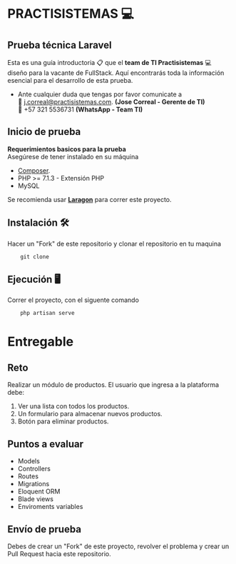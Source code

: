 # PRACTISISTEMAS 💻
## Prueba técnica Laravel

Esta es una guía introductoria 📋 que el **team de TI Practisistemas** 💻 diseño para la vacante de FullStack. Aquí encontrarás toda la información esencial para el desarrollo de esta prueba.


- Ante cualquier duda que tengas por favor comunicate a \
📧 j.correal@practisistemas.com. **(Jose Correal - Gerente de TI)** \
📱 +57 321 5536731 **(WhatsApp - Team TI)**


## Inicio de prueba

**Requerimientos basicos para la prueba** \
Asegúrese de tener instalado en su máquina 
- [Composer](https://getcomposer.org/).
- PHP >= 7.1.3 - Extensión PHP
- MySQL

Se recomienda usar [**Laragon**](https://laragon.org/download/) para correr este proyecto. 

## Instalación 🛠
Hacer un "Fork" de este repositorio y clonar el repositorio en tu maquina
```shell
    git clone
```
## Ejecución 🖥
Correr el proyecto, con el siguente comando
```shell
    php artisan serve
```
# Entregable

## Reto

Realizar un módulo de productos. El usuario que ingresa a la plataforma debe:

1. Ver una lista con todos los productos.
2. Un formulario para almacenar nuevos productos.
3. Botón para eliminar productos.

## Puntos a evaluar

- Models
- Controllers
- Routes
- Migrations
- Eloquent ORM
- Blade views
- Enviroments variables

## Envío de prueba

Debes de crear un "Fork" de este proyecto, revolver el problema y crear un Pull Request hacia este repositorio.



